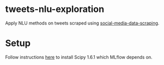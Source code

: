 # tweets-nlu-exploration
Apply NLU methods on tweets scraped using [social-media-data-scraping](https://github.com/armandgurgu23/social-media-data-scraping).

# Setup

Follow instructions [here](https://stackoverflow.com/questions/65745683/how-to-install-scipy-on-apple-silicon-arm-m1) to install Scipy 1.6.1 which MLflow depends on.